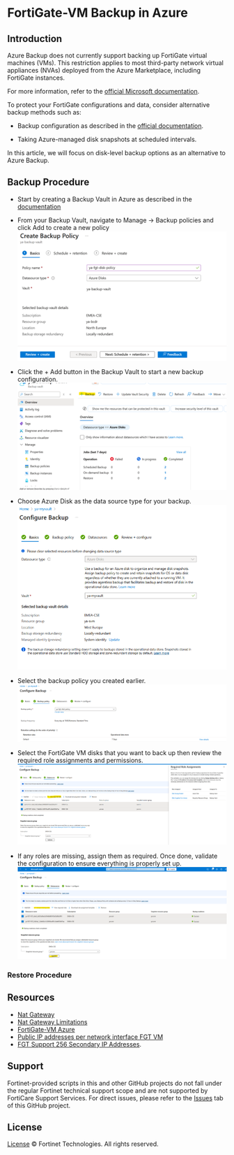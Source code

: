 # FortiGate-VM Backup in Azure

## Introduction

Azure Backup does not currently support backing up FortiGate virtual machines (VMs).
This restriction applies to most third-party network virtual appliances (NVAs) deployed from the Azure Marketplace, including FortiGate instances.

For more information, refer to the [official Microsoft documentation](https://learn.microsoft.com/en-us/azure/backup/backup-support-matrix-iaas).

To protect your FortiGate configurations and data, consider alternative backup methods such as:

- Backup configuration as described in the [official documentation](https://docs.fortinet.com/document/fortigate/7.6.4/administration-guide/702257).

- Taking Azure-managed disk snapshots at scheduled intervals.

In this article, we will focus on disk-level backup options as an alternative to Azure Backup.

## Backup Procedure

- Start by creating a Backup Vault in Azure as described in the [documentation](https://learn.microsoft.com/en-us/azure/backup/create-manage-backup-vault)

- From your Backup Vault, navigate to Manage → Backup policies and click Add to create a new policy
![backup policy](images/backup_policy.png)

- Click the + Add button in the Backup Vault to start a new backup configuration. 
![Configure backup](images/backup_vault-backup.png)

- Choose Azure Disk as the data source type for your backup.
![config backup1](images/config_backup1.png)

- Select the backup policy you created earlier.
![config backup2](images/config_backup2.png)

- Select the FortiGate VM disks that you want to back up then review the required role assignments and permissions.
![config backup3](images/config_backup3.png)

- If any roles are missing, assign them as required. Once done, validate the configuration to ensure everything is properly set up.
![config backup4](images/config_backup4.png)

### Restore Procedure



## Resources

- [Nat Gateway](https://learn.microsoft.com/en-us/azure/nat-gateway/nat-gateway-resource)
- [Nat Gateway Limitations](https://learn.microsoft.com/en-us/azure/azure-resource-manager/management/azure-subscription-service-limits#azure-nat-gateway-limits)
- [FortiGate-VM Azure](https://docs.fortinet.com/document/fortigate-public-cloud/7.6.0/azure-administration-guide/128029)
- [Public IP addresses per network interface FGT VM](https://learn.microsoft.com/en-us/azure/azure-resource-manager/management/azure-subscription-service-limits#azure-resource-manager-virtual-networking-limits)
- [FGT Support 256 Secondary IP Addresses](https://community.fortinet.com/t5/FortiGate/Technical-Tip-FortiGate-can-create-max-32-secondary-IP-address/ta-p/230121).

## Support

Fortinet-provided scripts in this and other GitHub projects do not fall under the regular Fortinet technical support scope and are not supported by FortiCare Support Services.
For direct issues, please refer to the [Issues](https://github.com/40net-cloud/terraform-azure-fortigate/issues) tab of this GitHub project.

## License

[License](/../../blob/main/LICENSE) © Fortinet Technologies. All rights reserved.

